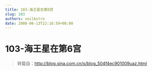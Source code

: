 ```yaml
---
title: 103-海王星在第6宫
slug: 103
authors: soilAstro
date: 2008-06-13T22:16:59+08:00
---
```

# 103-海王星在第6宫

> 转载自：http://blog.sina.com.cn/s/blog_504f4ec901009uaz.html


  